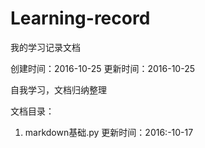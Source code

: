 # Learning-record
我的学习记录文档

创建时间：2016-10-25
更新时间：2016-10-25

自我学习，文档归纳整理

文档目录：
1. markdown基础.py  更新时间：2016:-10-17
